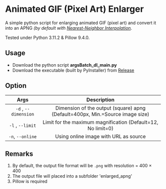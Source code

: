 # Animated GIF (Pixel Art) Enlarger
A simple python script for enlarging animated GIF (pixel art) and convert it into an APNG *(by default with [Nearest-Neighbor Interpolation](https://en.wikipedia.org/wiki/Nearest-neighbor_interpolation)*.

Tested under Python 3.11.2 & Pillow 9.4.0.

## Usage
- Download the python script **argsBatch_dl_main.py**  
- Download the executable (built by PyInstaller) from [Release](https://github.com/thisObedience/GIF-Enlarger/releases)

## Option
|         Args         |                             Description                              |
|:--------------------:|:--------------------------------------------------------------------:|
| `-d` , `--dimension` | Dimension of the output (square) apng (Default=400px, Min.=Source image size) |
|   `-l` , `--limit`   |     Limit for the maximum magnification (Default=12, No limit=0)     |
|   `-n`, `--online`   |                Using online image with URL as source                 | 

## Remarks
1. By default, the output file format will be `.png` with resolution = 400 × 400
2. The output file will placed into a subfolder 'enlarged_apng'
3. Pillow is required
